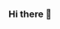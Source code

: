 ### Hi there 👋

<!--
**stavroschios/stavroschios** is a ✨ _special_ ✨ repository because its `README.md` (this file) appears on your GitHub profile.

| |
| :----------: |
| **Contact / follow** |
| [![LinkedIn](https://i.imgur.com/dIKtn3m.png)](https://www.linkedin.com/in/stavrospachoundakis/)   [![Facebook](https://imgur.com/gallery/Bg1dseM)](https://www.facebook.com/Stavros.Pachoundakes/) [![StackOverflow](https://i.imgur.com/X1IpTkX.png)](https://stackoverflow.com/users/5200277/stavros-pachoundakis) [![Twitter](https://i.imgur.com/yI7WMJh.png)](https://twitter.com/stavroschios) |
| **ToolKit** |
| [![Expertise](https://imgur.com/a/tsmTaDk)](https://imgur.com/a/tsmTaDk) |
| |

